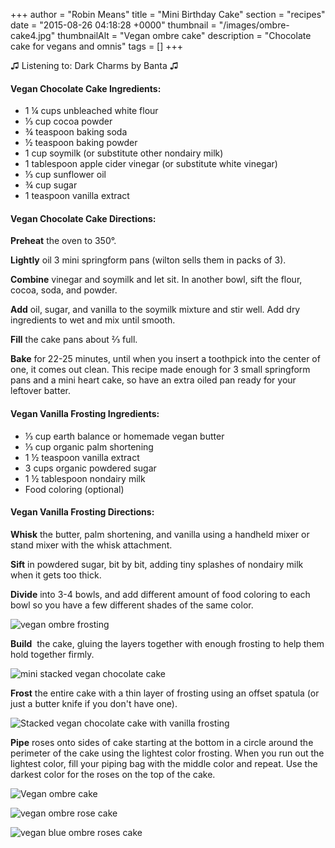 +++
author = "Robin Means"
title = "Mini Birthday Cake"
section = "recipes"
date = "2015-08-26 04:18:28 +0000"
thumbnail = "/images/ombre-cake4.jpg"
thumbnailAlt = "Vegan ombre cake"
description = "Chocolate cake for vegans and omnis"
tags = []
+++

♫&nbsp;Listening to: Dark Charms by Banta ♫



#### Vegan Chocolate Cake Ingredients:

- 1 ¼ cups unbleached white flour
- ⅓ cup cocoa powder
- ¾ teaspoon baking soda
- ½ teaspoon baking powder
- 1 cup soymilk (or substitute other nondairy milk)
- 1 tablespoon apple cider vinegar (or substitute white vinegar)
- ⅓ cup sunflower oil
- ¾ cup sugar
- 1 teaspoon vanilla extract



#### Vegan Chocolate Cake Directions:

**Preheat** the oven to 350°.

**Lightly** oil 3 mini springform pans (wilton sells them in packs of 3).

**Combine** vinegar and soymilk and let sit. In another bowl, sift the flour, cocoa, soda, and powder.

**Add** oil, sugar, and vanilla to the soymilk mixture and stir well. Add dry ingredients to wet and mix until smooth.

**Fill** the cake pans about ⅔&nbsp;full.

**Bake** for 22-25 minutes, until when you insert a toothpick into the center of one, it comes out clean. This recipe made enough for 3 small springform pans and a mini heart cake, so have an extra oiled pan ready for your leftover batter.



#### Vegan Vanilla Frosting Ingredients:

- ⅓&nbsp;cup earth balance or homemade vegan butter
- ⅓&nbsp;cup organic palm shortening
- 1 ½&nbsp;teaspoon vanilla extract
- 3 cups organic powdered sugar
- 1 ½&nbsp;tablespoon nondairy milk
- Food coloring (optional)



#### Vegan Vanilla Frosting Directions:

**Whisk** the butter, palm shortening, and vanilla using a handheld mixer or stand mixer with the whisk attachment.

**Sift** in powdered sugar, bit by bit, adding tiny splashes of nondairy milk when it gets too thick.

**Divide** into 3-4 bowls, and add different amount of food coloring to each bowl so you have a few different shades of the same color.

![vegan ombre frosting](/images/ombre-cake3.jpg)

**Build** &nbsp;the cake, gluing the layers together with enough frosting to help them hold together firmly.

![mini stacked vegan chocolate cake](/images/ombre-cake1.jpg)

**Frost** the entire cake with a thin layer of frosting using an offset spatula (or just a butter knife if you don't have one).

![Stacked vegan chocolate cake with vanilla frosting](/images/ombre-cake2.jpg)

**Pipe** roses onto sides of cake starting at the bottom in a circle around the perimeter of the cake using the lightest color frosting. When you run out the lightest color, fill your piping bag with the middle color and repeat. Use the darkest color for the roses on the top of the cake.

![Vegan ombre cake](/images/ombre-cake4.jpg)

![vegan ombre rose cake](/images/ombre-cake5.jpg)

![vegan blue ombre roses cake](/images/ombre-cake6.jpg)


